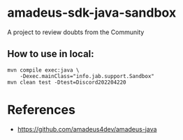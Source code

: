 # amadeus-sdk-java-sandbox

A project to review doubts from the Community

## How to use in local:

```
mvn compile exec:java \
    -Dexec.mainClass="info.jab.support.Sandbox"
mvn clean test -Dtest=Discord202204220
```

# References

- https://github.com/amadeus4dev/amadeus-java

